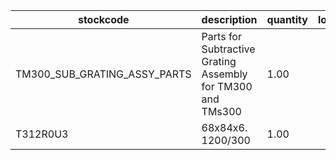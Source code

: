 |stockcode|description|quantity|location|
|---------|-----------|--------|--------|
|TM300_SUB_GRATING_ASSY_PARTS|Parts for Subtractive Grating Assembly for TM300 and TMs300|1.00||
|T312R0U3|68x84x6. 1200/300|1.00||
